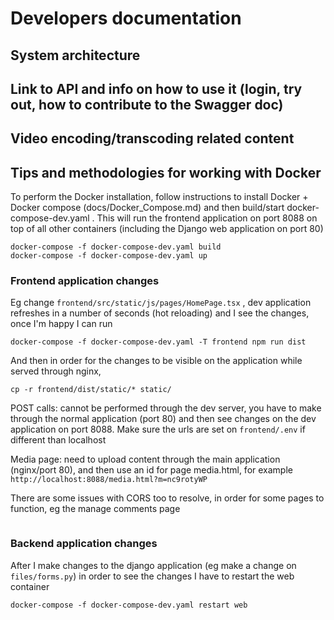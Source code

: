 # Developers documentation

## System architecture

## Link to API and info on how to use it (login, try out, how to contribute to the Swagger doc)

## Video encoding/transcoding related content

## Tips and methodologies for working with Docker

To perform the Docker installation, follow instructions to install Docker + Docker compose (docs/Docker_Compose.md) and then build/start docker-compose-dev.yaml . This will run the frontend application on port 8088 on top of all other containers (including the Django web application on port 80)

```
docker-compose -f docker-compose-dev.yaml build
docker-compose -f docker-compose-dev.yaml up
```

### Frontend application changes
Eg change `frontend/src/static/js/pages/HomePage.tsx` , dev application refreshes in a number of seconds (hot reloading) and I see the changes, once I'm happy I can run

```
docker-compose -f docker-compose-dev.yaml -T frontend npm run dist
```

And then in order for the changes to be visible on the application while served through nginx, 

```
cp -r frontend/dist/static/* static/
```

POST calls: cannot be performed through the dev server, you have to make through the normal application (port 80) and then see changes on the dev application on port 8088. 
Make sure the urls are set on `frontend/.env` if different than localhost


Media page: need to upload content through the main application (nginx/port 80), and then use an id for page media.html, for example `http://localhost:8088/media.html?m=nc9rotyWP`

There are some issues with CORS too to resolve, in order for some pages to function, eg the manage comments page

```http://localhost:8088/manage-media.html px manage_media
```

### Backend application changes
After I make changes to the django application (eg make a change on `files/forms.py`) in order to see the changes I have to restart the web container

```
docker-compose -f docker-compose-dev.yaml restart web
```



